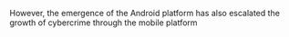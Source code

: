 
However, the emergence of the Android platform has also escalated the growth of cybercrime through the mobile platform